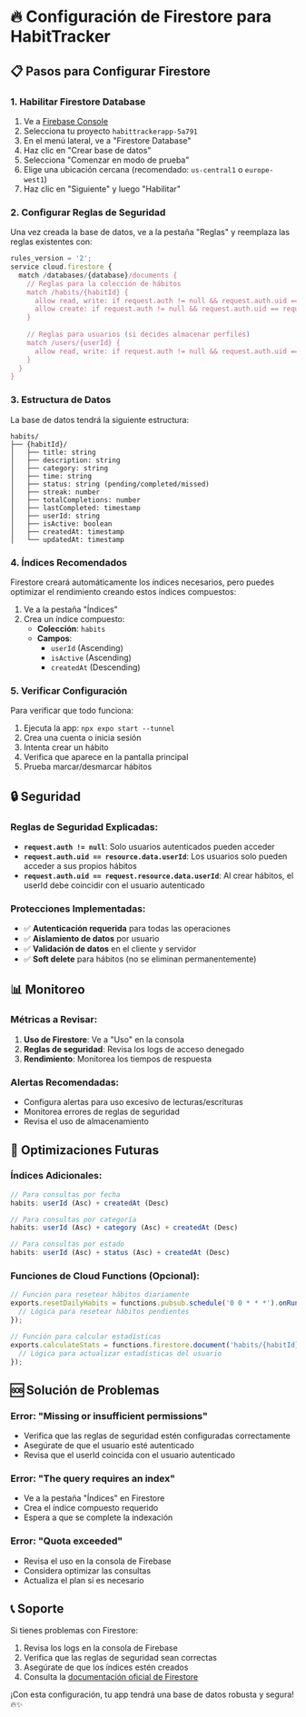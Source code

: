 # 🔥 Configuración de Firestore para HabitTracker

## 📋 Pasos para Configurar Firestore

### 1. Habilitar Firestore Database

1. Ve a [Firebase Console](https://console.firebase.google.com/)
2. Selecciona tu proyecto `habittrackerapp-5a791`
3. En el menú lateral, ve a "Firestore Database"
4. Haz clic en "Crear base de datos"
5. Selecciona "Comenzar en modo de prueba"
6. Elige una ubicación cercana (recomendado: `us-central1` o `europe-west1`)
7. Haz clic en "Siguiente" y luego "Habilitar"

### 2. Configurar Reglas de Seguridad

Una vez creada la base de datos, ve a la pestaña "Reglas" y reemplaza las reglas existentes con:

```javascript
rules_version = '2';
service cloud.firestore {
  match /databases/{database}/documents {
    // Reglas para la colección de hábitos
    match /habits/{habitId} {
      allow read, write: if request.auth != null && request.auth.uid == resource.data.userId;
      allow create: if request.auth != null && request.auth.uid == request.resource.data.userId;
    }
    
    // Reglas para usuarios (si decides almacenar perfiles)
    match /users/{userId} {
      allow read, write: if request.auth != null && request.auth.uid == userId;
    }
  }
}
```

### 3. Estructura de Datos

La base de datos tendrá la siguiente estructura:

```
habits/
├── {habitId}/
│   ├── title: string
│   ├── description: string
│   ├── category: string
│   ├── time: string
│   ├── status: string (pending/completed/missed)
│   ├── streak: number
│   ├── totalCompletions: number
│   ├── lastCompleted: timestamp
│   ├── userId: string
│   ├── isActive: boolean
│   ├── createdAt: timestamp
│   └── updatedAt: timestamp
```

### 4. Índices Recomendados

Firestore creará automáticamente los índices necesarios, pero puedes optimizar el rendimiento creando estos índices compuestos:

1. Ve a la pestaña "Índices"
2. Crea un índice compuesto:
   - **Colección**: `habits`
   - **Campos**: 
     - `userId` (Ascending)
     - `isActive` (Ascending)
     - `createdAt` (Descending)

### 5. Verificar Configuración

Para verificar que todo funciona:

1. Ejecuta la app: `npx expo start --tunnel`
2. Crea una cuenta o inicia sesión
3. Intenta crear un hábito
4. Verifica que aparece en la pantalla principal
5. Prueba marcar/desmarcar hábitos

## 🔒 Seguridad

### Reglas de Seguridad Explicadas:

- **`request.auth != null`**: Solo usuarios autenticados pueden acceder
- **`request.auth.uid == resource.data.userId`**: Los usuarios solo pueden acceder a sus propios hábitos
- **`request.auth.uid == request.resource.data.userId`**: Al crear hábitos, el userId debe coincidir con el usuario autenticado

### Protecciones Implementadas:

- ✅ **Autenticación requerida** para todas las operaciones
- ✅ **Aislamiento de datos** por usuario
- ✅ **Validación de datos** en el cliente y servidor
- ✅ **Soft delete** para hábitos (no se eliminan permanentemente)

## 📊 Monitoreo

### Métricas a Revisar:

1. **Uso de Firestore**: Ve a "Uso" en la consola
2. **Reglas de seguridad**: Revisa los logs de acceso denegado
3. **Rendimiento**: Monitorea los tiempos de respuesta

### Alertas Recomendadas:

- Configura alertas para uso excesivo de lecturas/escrituras
- Monitorea errores de reglas de seguridad
- Revisa el uso de almacenamiento

## 🚀 Optimizaciones Futuras

### Índices Adicionales:

```javascript
// Para consultas por fecha
habits: userId (Asc) + createdAt (Desc)

// Para consultas por categoría
habits: userId (Asc) + category (Asc) + createdAt (Desc)

// Para consultas por estado
habits: userId (Asc) + status (Asc) + createdAt (Desc)
```

### Funciones de Cloud Functions (Opcional):

```javascript
// Función para resetear hábitos diariamente
exports.resetDailyHabits = functions.pubsub.schedule('0 0 * * *').onRun(async (context) => {
  // Lógica para resetear hábitos pendientes
});

// Función para calcular estadísticas
exports.calculateStats = functions.firestore.document('habits/{habitId}').onWrite(async (change, context) => {
  // Lógica para actualizar estadísticas del usuario
});
```

## 🆘 Solución de Problemas

### Error: "Missing or insufficient permissions"
- Verifica que las reglas de seguridad estén configuradas correctamente
- Asegúrate de que el usuario esté autenticado
- Revisa que el userId coincida con el usuario autenticado

### Error: "The query requires an index"
- Ve a la pestaña "Índices" en Firestore
- Crea el índice compuesto requerido
- Espera a que se complete la indexación

### Error: "Quota exceeded"
- Revisa el uso en la consola de Firebase
- Considera optimizar las consultas
- Actualiza el plan si es necesario

## 📞 Soporte

Si tienes problemas con Firestore:

1. Revisa los logs en la consola de Firebase
2. Verifica que las reglas de seguridad sean correctas
3. Asegúrate de que los índices estén creados
4. Consulta la [documentación oficial de Firestore](https://firebase.google.com/docs/firestore)

¡Con esta configuración, tu app tendrá una base de datos robusta y segura! 🔥✨ 